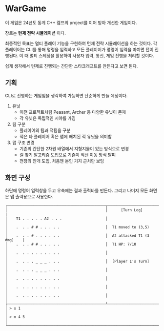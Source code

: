 # WarGame

이 게임은 24년도 동계 C++ 캠프의 project를 이어 받아 개선한 게임이다.

장르는 **턴제 전략 시뮬레이션** 이다.

최종적인 목표는 멀티 플레이 기능을 구현하여 턴제 전략 시뮬레이션을 하는 것이다.
각 플레이어는 CLI를 통해 명령을 입력하고 모든 플레이어가 명령어 입력을 마치면 턴이 진행된다.
이 때 멀티 스레딩을 활용하여 사용자 입력, 통신, 게임 진행을 처리할 것이다.

쉽게 생각해서 턴제로 진행되는 간단한 스타크래프트를 만든다고 보면 된다.

## 기획

CLI로 진행하는 게임임을 생각하여 가능하면 단순하게 만들 예정이다.

1. 유닛
    - 이전 프로젝트처럼 Peasant, Archer 등 다양한 유닛이 존재
    - 각 유닛은 독립적인 시야를 가짐
1. 팀 구분
    - 플레이어의 팀과 적팀을 구분
    - 적은 타 플레이어 혹은 맵에 배치된 적 유닛을 의미함
1. 맵 구조 변경
    - 기존의 간단한 2차원 배열에서 지형지물이 있는 방식으로 변경
    - 길 찾기 알고리즘 도입으로 기존이 직선 이동 방식 탈피
    - 전장의 안개 도입, 처음엔 본인 기지 근처만 보임

## 화면 구성

하단에 명령어 입력창을 두고 우측에는 결과 출력바를 만든다.
그리고 나머지 모든 화면은 맵 출력용으로 사용한다.

```
┌─────────────────────────────────────────────┬────────────────────────────┐
│                                             │      [Turn Log]            |
│    T1 . . . . . A2 . . .                    │                            │
│    .  . . # # . . . . .                     │  T1 moved to (3,5)         │
│    .  . . # . . . . . .                     │  A2 attacked T1 (3 dmg)    │
│    .  . . # # . . . . .                     │  T1 HP: 7/10               │
│    .  . . . . . . . . .                     │                            │
│    .  . . . _ _ _ . . .                     │  [Player 1's Turn]         │
│    .  . . . _ _ _ . . .                     │                            │
│    .  . . . . . . . . .                     │                            │
│    .  . . . . . . . . .                     │                            │
│    .  . . . . . . . . .                     │                            │
├─────────────────────────────────────────────┴────────────────────────────┤
│ > s 1                                                                    │
│ > m 4 5                                                                  │
└──────────────────────────────────────────────────────────────────────────┘
```

